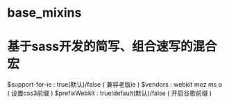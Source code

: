 # base_mixins

基于sass开发的简写、组合速写的混合宏
==============================
$support-for-ie : true(默认)/false   ( 兼容老版ie )
$vendors : webkit moz ms o  ( 设置css3前缀 )
$prefixWebkit : true!default(默认)/false  ( 开启谷歌前缀 )






